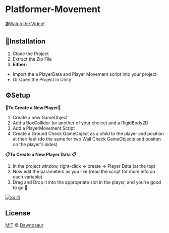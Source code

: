 # Platformer-Movement

[🎬Watch the Video!](https://youtu.be/KKGdDBFcu0Q)

## 📂Installation
1. Clone the Project
2. Extract the Zip File
3. **Either:**
  - Import the a PlayerData and Player Movement script into your project 
  - Or Open the Project in Unity

## ⚙Setup
**🦘To Create a New Player🦘**
1. Create a new GameObject
2. Add a BoxCollider (or another of your choice) and a RigidBody2D
2. Add a PlayerMovement Script
3. Create a Ground Check GameObject as a child to the player and position at their feet (do the same for two Wall Check GameObjects and positon on the player's sides)

**📋To Create a New Player Data 📋**
1. In the project window, right-click -> create -> Player Data (at the top)
2. Now edit the parameters as you like (read the script for more info on each variable)
3. Drag and Drop it into the appropriate slot in the player, and you're good to go 🎉

[![ko-fi](https://ko-fi.com/img/githubbutton_sm.svg)](https://ko-fi.com/R6R5NM0X5)

## License

[MIT](LICENSE.md) © [Dawnosaur](https://github.com/DawnosaurDev)

